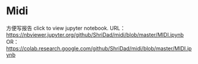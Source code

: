 # Midi
方便写报告
click to view jupyter notebook. URL：https://nbviewer.jupyter.org/github/ShriDad/midi/blob/master/MIDI.ipynb
OR：https://colab.research.google.com/github/ShriDad/midi/blob/master/MIDI.ipynb
